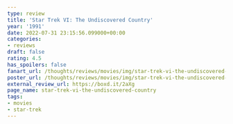 ```yaml
---
type: review
title: 'Star Trek VI: The Undiscovered Country'
year: '1991'
date: 2022-07-31 23:15:56.099000+00:00
categories:
- reviews
draft: false
rating: 4.5
has_spoilers: false
fanart_url: /thoughts/reviews/movies/img/star-trek-vi-the-undiscovered-country_fanart.png
poster_url: /thoughts/reviews/movies/img/star-trek-vi-the-undiscovered-country_poster.png
external_review_url: https://boxd.it/2aXg
page_name: star-trek-vi-the-undiscovered-country
tags:
- movies
- star-trek
---
```


